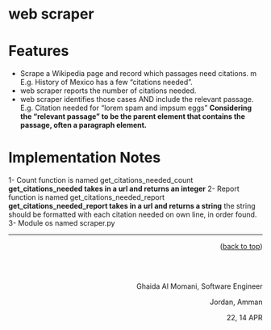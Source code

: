 

# web scraper




# Features 

* Scrape a Wikipedia page and record which passages need citations.
m  E.g. History of Mexico has a few “citations needed”.
* web scraper  reports the number of citations needed.
*  web scraper identifies those cases AND include the relevant passage.
   E.g. Citation needed for “lorem spam and impsum eggs”
**Considering the “relevant passage” to be the parent element that contains the passage, often a paragraph element.**

# Implementation Notes

1- Count function is named get_citations_needed_count
    **get_citations_needed takes in a url and returns an integer**
2-  Report function is named get_citations_needed_report
    **get_citations_needed_report takes in a url and returns a string**
the string should be formatted with each citation needed on own line, in order found.
3- Module os  named scraper.py






<hr/>
    <p align="right">(<a href="#top">back to top</a>)</p>





  <br/><br/>

<p align="right">Ghaida Al Momani, Software Engineer</p>
<p align="right">Jordan, Amman</p>
  <p align="right">22, 14 APR </p>
